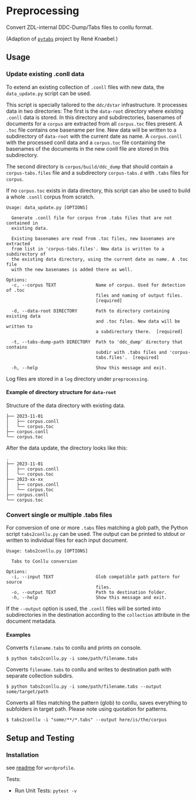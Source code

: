 # Preprocessing
Convert ZDL-internal DDC-Dump/Tabs files to conllu format.

(Adaption of [`pytabs`](https://git.zdl.org/zdl/pytabs) project by René Knaebel.)

## Usage
### Update existing .conll data
To extend an existing collection of `.conll` files with new data, the `data_update.py` script can be used.

This script is specially tailored to the `ddc/dstar` infrastructure. It processes data in two directories: The first is the `data-root` directory where existing `.conll` data is stored. In this directory and subdirectories, basenames of documents for a `corpus` are extracted from all `corpus.toc` files present. A `.toc` file contains one basename per line. New data will be written to a subdirectory of `data-root` with the current date as name. A `corpus.conll` with the processed conll data and a `corpus.toc` file containing the basenames of the documents in the new conll file are stored in this subdirectory.

The second directory is `corpus/build/ddc_dump` that should contain a `corpus-tabs.files` file and a subdirectory `corpus-tabs.d` with `.tabs` files for `corpus`.

If no `corpus.toc` exists in data directory, this script can also be used to build a whole `.conll` corpus from scratch.

```shell script
Usage: data_update.py [OPTIONS]

  Generate .conll file for corpus from .tabs files that are not contained in
  existing data.

  Existing basenames are read from .toc files, new basenames are extracted
  from list in 'corpus-tabs.files'. New data is written to a subdirectory of
  the existing data directory, using the current date as name. A .toc file
  with the new basenames is added there as well.

Options:
  -c, --corpus TEXT               Name of corpus. Used for detection of .toc
                                  files and naming of output files.
                                  [required]

  -d, --data-root DIRECTORY       Path to directory containing existing data
                                  and .toc files. New data will be written to
                                  a subdirectory there.  [required]

  -t, --tabs-dump-path DIRECTORY  Path to 'ddc_dump' directory that contains
                                  subdir with .tabs files and 'corpus-
                                  tabs.files'.  [required]

  -h, --help                      Show this message and exit.

```

Log files are stored in a `log` directory under `preprocessing`.

#### Example of directory structure for `data-root`
Structure of the data directory with existing data.
```.
├── 2023-11-01
│   ├── corpus.conll
│   └── corpus.toc
├── corpus.conll
└── corpus.toc
```
After the data update, the directory looks like this:
```
.
├── 2023-11-01
│   ├── corpus.conll
│   └── corpus.toc
├── 2023-xx-xx
│   ├── corpus.conll
│   └── corpus.toc
├── corpus.conll
└── corpus.toc
```

### Convert single or multiple .tabs files
For conversion of one or more `.tabs` files matching a glob path, the Python script `tabs2conllu.py` can be used. The output can be printed to stdout or written to individual files for each input document.

```shell script
Usage: tabs2conllu.py [OPTIONS]

  Tabs to Conllu conversion

Options:
  -i, --input TEXT                Glob compatible path pattern for source
                                  files.
  -o, --output TEXT               Path to destination folder.
  -h, --help                      Show this message and exit.

```

If the `--output` option is used, the `.conll` files will be sorted into subdirectories in the destination according to the `collection` attribute in the document metadata.

#### Examples

Converts `filename.tabs` to conllu and prints on console.
```shell script
$ python tabs2conllu.py -i some/path/filename.tabs
```

Converts `filename.tabs` to conllu and writes to destination path with separate collection subdirs.
```shell script
$ python tabs2conllu.py -i some/path/filename.tabs --output some/target/path
```

Converts all files matching the pattern (glob) to conllu, saves everything to subfolders in target path.
Please note using quotation for patterns.
```shell script
$ tabs2conllu -i "some/**/*.tabs" --output here/is/the/corpus
```

## Setup and Testing

### Installation
see [readme](../README.md) for `wordprofile`.

Tests:

- Run Unit Tests: `pytest -v`
